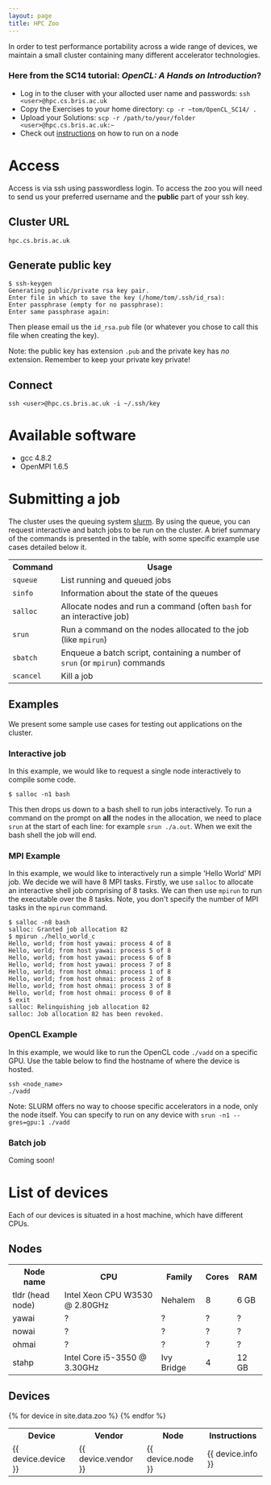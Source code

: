 ```yaml
---
layout: page
title: HPC Zoo
---
```


In order to test performance portability across a wide range of devices, we maintain a small cluster containing many different accelerator technologies.

### Here from the SC14 tutorial: *OpenCL: A Hands on Introduction*?
- Log in to the cluser with your allocted user name and passwords: `ssh <user>@hpc.cs.bris.ac.uk`
- Copy the Exercises to your home directory: `cp -r ~tom/OpenCL_SC14/ .`
- Upload your Solutions: `scp -r /path/to/your/folder <user>@hpc.cs.bris.ac.uk:~`
- Check out [instructions](#opencl) on how to run on a node

# Access

Access is via ssh using passwordless login. To access the zoo you will need to send us your preferred username and the **public** part of your ssh key.

## Cluster URL
`hpc.cs.bris.ac.uk`

## Generate public key
    $ ssh-keygen
    Generating public/private rsa key pair.
    Enter file in which to save the key (/home/tom/.ssh/id_rsa):
    Enter passphrase (empty for no passphrase):
    Enter same passphrase again:

Then please email us the `id_rsa.pub` file (or whatever you chose to call this file when creating the key).

Note: the public key has extension `.pub` and the private key has *no* extension. Remember to keep your private key private!

## Connect
`ssh <user>@hpc.cs.bris.ac.uk -i ~/.ssh/key`

# Available software

- gcc 4.8.2
- OpenMPI 1.6.5


# Submitting a job
The cluster uses the queuing system [slurm](http://www.schedmd.com/slurmdocs/slurm.html).
By using the queue, you can request interactive and batch jobs to be run on the cluster.
A brief summary of the commands is presented in the table, with some specific example use cases detailed below it.

<table class="zoo-list">
<tr><th>Command</th><th>Usage</th></tr>
<tr><td><code>squeue</code></td><td>List running and queued jobs</td></tr>
<tr><td><code>sinfo</code></td><td>Information about the state of the queues</td></tr>
<tr><td><code>salloc</code></td><td>Allocate nodes and run a command (often <code>bash</code> for an interactive job)</td></tr>
<tr><td><code>srun</code></td><td>Run a command on the nodes allocated to the job (like <code>mpirun</code>)</td></tr>
<tr><td><code>sbatch</code></td><td>Enqueue a batch script, containing a number of <code>srun</code> (or <code>mpirun</code>) commands</td></tr>
<tr><td><code>scancel</code></td><td>Kill a job</td></tr>
</table>

## Examples

We present some sample use cases for testing out applications on the cluster.

### Interactive job
In this example, we would like to request a single node interactively to compile some code.

    $ salloc -n1 bash

This then drops us down to a bash shell to run jobs interactively.
To run a command on the prompt on **all** the nodes in the allocation, we need to  place `srun` at the start of each line: for example `srun ./a.out`.
When we exit the bash shell the job will end.

### MPI Example
In this example, we would like to interactively run a simple 'Hello World' MPI job. We decide we will have 8 MPI tasks.
Firstly, we use `salloc` to allocate an interactive shell job comprising of 8 tasks.
We can then use `mpirun` to run the executable over the 8 tasks.
Note, you don't specify the number of MPI tasks in the `mpirun` command.

    $ salloc -n8 bash
    salloc: Granted job allocation 82
    $ mpirun ./hello_world_c
    Hello, world; from host yawai: process 4 of 8
    Hello, world; from host yawai: process 5 of 8
    Hello, world; from host yawai: process 6 of 8
    Hello, world; from host yawai: process 7 of 8
    Hello, world; from host ohmai: process 1 of 8
    Hello, world; from host ohmai: process 2 of 8
    Hello, world; from host ohmai: process 3 of 8
    Hello, world; from host ohmai: process 0 of 8
    $ exit
    salloc: Relinquishing job allocation 82
    salloc: Job allocation 82 has been revoked.

### OpenCL Example <a name="opencl"></a>
In this example, we would like to run the OpenCL code `./vadd` on a specific GPU.
Use the table below to find the hostname of where the device is hosted.

    ssh <node_name>
    ./vadd

Note: SLURM offers no way to choose specific accelerators in a node, only the node itself.
You can specify to run on any device with `srun -n1 --gres=gpu:1 ./vadd`

### Batch job
Coming soon!

# List of devices

Each of our devices is situated in a host machine, which have different CPUs.

## Nodes
<table class="zoo-list">
<tr><th>Node name</th><th>CPU</th><th>Family</th><th>Cores</th><th>RAM</th></tr>
<tr><td>tldr (head node)</td><td>Intel Xeon CPU W3530 @ 2.80GHz</td><td>Nehalem</td><td>8</td><td>6 GB</td></tr>
<tr><td>yawai</td><td>?</td><td>?</td><td>?</td><td>?</td></tr>
<tr><td>nowai</td><td>?</td><td>?</td><td>?</td><td>?</td></tr>
<tr><td>ohmai</td><td>?</td><td>?</td><td>?</td><td>?</td></tr>
<tr><td>stahp</td><td>Intel Core i5-3550 @ 3.30GHz</td><td>Ivy Bridge</td><td>4</td><td>12 GB</td></tr>
</table>

## Devices

<table class="zoo-list">
<tr>
<th>Device</th>
<th>Vendor</th>
<th>Node</th>
<th>Instructions</th>
</tr>
{% for device in site.data.zoo %}
<tr>
<td>{{ device.device }}</td>
<td>{{ device.vendor }}</td>
<td>{{ device.node }}</td>
<td>{{ device.info }}</td>
</tr>
{% endfor %}
</table>

